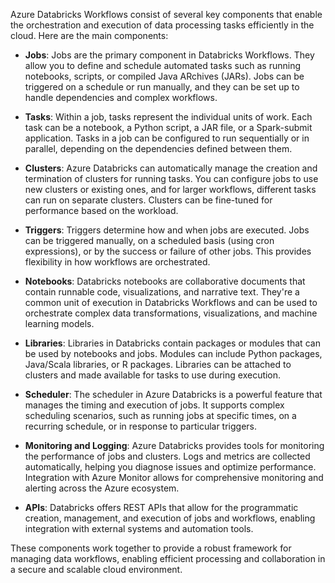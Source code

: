 Azure Databricks Workflows consist of several key components that enable the orchestration and execution of data processing tasks efficiently in the cloud. Here are the main components:

- **Jobs**: Jobs are the primary component in Databricks Workflows. They allow you to define and schedule automated tasks such as running notebooks, scripts, or compiled Java ARchives (JARs). Jobs can be triggered on a schedule or run manually, and they can be set up to handle dependencies and complex workflows.

- **Tasks**: Within a job, tasks represent the individual units of work. Each task can be a notebook, a Python script, a JAR file, or a Spark-submit application. Tasks in a job can be configured to run sequentially or in parallel, depending on the dependencies defined between them.

- **Clusters**: Azure Databricks can automatically manage the creation and termination of clusters for running tasks. You can configure jobs to use new clusters or existing ones, and for larger workflows, different tasks can run on separate clusters. Clusters can be fine-tuned for performance based on the workload.

- **Triggers**: Triggers determine how and when jobs are executed. Jobs can be triggered manually, on a scheduled basis (using cron expressions), or by the success or failure of other jobs. This provides flexibility in how workflows are orchestrated.

- **Notebooks**: Databricks notebooks are collaborative documents that contain runnable code, visualizations, and narrative text. They're a common unit of execution in Databricks Workflows and can be used to orchestrate complex data transformations, visualizations, and machine learning models.

- **Libraries**: Libraries in Databricks contain packages or modules that can be used by notebooks and jobs. Modules can include Python packages, Java/Scala libraries, or R packages. Libraries can be attached to clusters and made available for tasks to use during execution.

- **Scheduler**: The scheduler in Azure Databricks is a powerful feature that manages the timing and execution of jobs. It supports complex scheduling scenarios, such as running jobs at specific times, on a recurring schedule, or in response to particular triggers.

- **Monitoring and Logging**: Azure Databricks provides tools for monitoring the performance of jobs and clusters. Logs and metrics are collected automatically, helping you diagnose issues and optimize performance. Integration with Azure Monitor allows for comprehensive monitoring and alerting across the Azure ecosystem.

- **APIs**: Databricks offers REST APIs that allow for the programmatic creation, management, and execution of jobs and workflows, enabling integration with external systems and automation tools.

These components work together to provide a robust framework for managing data workflows, enabling efficient processing and collaboration in a secure and scalable cloud environment.
